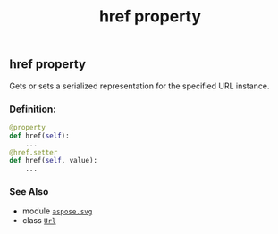 ﻿---
title: href property
second_title: Aspose.SVG for Python via .NET API References
description: 
type: docs
weight: 80
url: /python-net/aspose.svg/url/href/
is_root: false
---

## href property


Gets or sets a serialized representation for the specified URL instance.
### Definition:
```python
@property
def href(self):
    ...
@href.setter
def href(self, value):
    ...
```

### See Also
* module [`aspose.svg`](../../)
* class [`Url`](/svg/python-net/aspose.svg/url)
